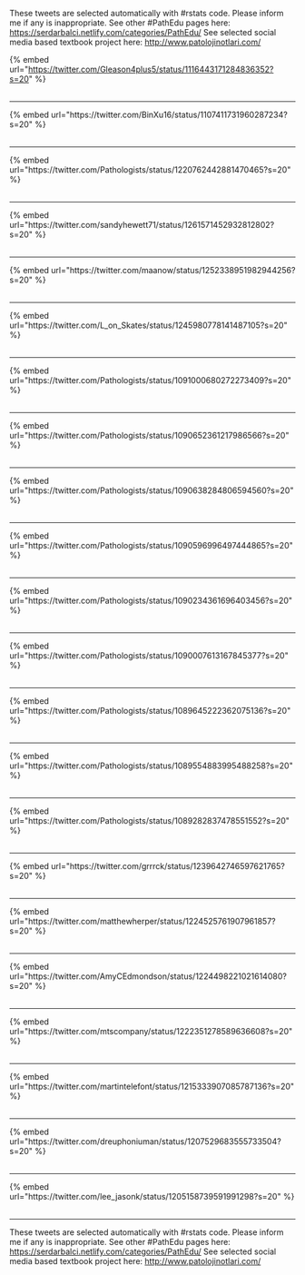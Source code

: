 

These tweets are selected automatically with #rstats code. Please inform me if any is inappropriate.
See other #PathEdu pages here: https://serdarbalci.netlify.com/categories/PathEdu/ 
See selected social media based textbook project here: http://www.patolojinotlari.com/

{% embed url="https://twitter.com/Gleason4plus5/status/1116443171284836352?s=20" %}<br>
<br>
<hr>
{% embed url="https://twitter.com/BinXu16/status/1107411731960287234?s=20" %}<br>
<br>
<hr>
{% embed url="https://twitter.com/Pathologists/status/1220762442881470465?s=20" %}<br>
<br>
<hr>
{% embed url="https://twitter.com/sandyhewett71/status/1261571452932812802?s=20" %}<br>
<br>
<hr>
{% embed url="https://twitter.com/maanow/status/1252338951982944256?s=20" %}<br>
<br>
<hr>
{% embed url="https://twitter.com/L_on_Skates/status/1245980778141487105?s=20" %}<br>
<br>
<hr>
{% embed url="https://twitter.com/Pathologists/status/1091000680272273409?s=20" %}<br>
<br>
<hr>
{% embed url="https://twitter.com/Pathologists/status/1090652361217986566?s=20" %}<br>
<br>
<hr>
{% embed url="https://twitter.com/Pathologists/status/1090638284806594560?s=20" %}<br>
<br>
<hr>
{% embed url="https://twitter.com/Pathologists/status/1090596996497444865?s=20" %}<br>
<br>
<hr>
{% embed url="https://twitter.com/Pathologists/status/1090234361696403456?s=20" %}<br>
<br>
<hr>
{% embed url="https://twitter.com/Pathologists/status/1090007613167845377?s=20" %}<br>
<br>
<hr>
{% embed url="https://twitter.com/Pathologists/status/1089645222362075136?s=20" %}<br>
<br>
<hr>
{% embed url="https://twitter.com/Pathologists/status/1089554883995488258?s=20" %}<br>
<br>
<hr>
{% embed url="https://twitter.com/Pathologists/status/1089282837478551552?s=20" %}<br>
<br>
<hr>
{% embed url="https://twitter.com/grrrck/status/1239642746597621765?s=20" %}<br>
<br>
<hr>
{% embed url="https://twitter.com/matthewherper/status/1224525761907961857?s=20" %}<br>
<br>
<hr>
{% embed url="https://twitter.com/AmyCEdmondson/status/1224498221021614080?s=20" %}<br>
<br>
<hr>
{% embed url="https://twitter.com/mtscompany/status/1222351278589636608?s=20" %}<br>
<br>
<hr>
{% embed url="https://twitter.com/martintelefont/status/1215333907085787136?s=20" %}<br>
<br>
<hr>
{% embed url="https://twitter.com/dreuphoniuman/status/1207529683555733504?s=20" %}<br>
<br>
<hr>
{% embed url="https://twitter.com/lee_jasonk/status/1205158739591991298?s=20" %}<br>
<br>
<hr>


These tweets are selected automatically with #rstats code. Please inform me if any is inappropriate.
See other #PathEdu pages here: https://serdarbalci.netlify.com/categories/PathEdu/ 
See selected social media based textbook project here: http://www.patolojinotlari.com/
